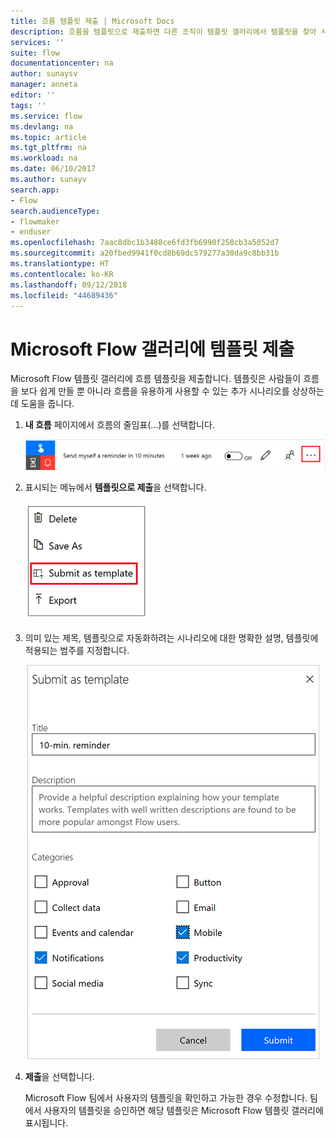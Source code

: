 ```yaml
---
title: 흐름 템플릿 제출 | Microsoft Docs
description: 흐름을 템플릿으로 제출하면 다른 조직이 템플릿 갤러리에서 템플릿을 찾아 사용자가 만든 흐름을 사용할 수 있습니다.
services: ''
suite: flow
documentationcenter: na
author: sunaysv
manager: anneta
editor: ''
tags: ''
ms.service: flow
ms.devlang: na
ms.topic: article
ms.tgt_pltfrm: na
ms.workload: na
ms.date: 06/10/2017
ms.author: sunayv
search.app:
- Flow
search.audienceType:
- flowmaker
- enduser
ms.openlocfilehash: 7aac8dbc1b3488ce6fd3fb6990f258cb3a5052d7
ms.sourcegitcommit: a20fbed9941f0cd8b69dc579277a30da9c8bb31b
ms.translationtype: HT
ms.contentlocale: ko-KR
ms.lasthandoff: 09/12/2018
ms.locfileid: "44689436"
---
```

# <a name="submit-a-template-to-the-microsoft-flow-gallery"></a>Microsoft Flow 갤러리에 템플릿 제출
Microsoft Flow 템플릿 갤러리에 흐름 템플릿을 제출합니다. 템플릿은 사람들이 흐름을 보다 쉽게 만들 뿐 아니라 흐름을 유용하게 사용할 수 있는 추가 시나리오를 상상하는 데 도움을 줍니다. 

1. **내 흐름** 페이지에서 흐름의 줄임표(...)를 선택합니다.
   
    ![줄임표 단추](./media/publish-a-template/ellipsis-button.png)
2. 표시되는 메뉴에서 **템플릿으로 제출**을 선택합니다.
   
    ![바로 가기 메뉴](./media/publish-a-template/context-menu.png)
3. 의미 있는 제목, 템플릿으로 자동화하려는 시나리오에 대한 명확한 설명, 템플릿에 적용되는 범주를 지정합니다.
   
    ![템플릿 옵션](./media/publish-a-template/template-options.png)
4. **제출**을 선택합니다.
   
     Microsoft Flow 팀에서 사용자의 템플릿을 확인하고 가능한 경우 수정합니다.  팀에서 사용자의 템플릿을 승인하면 해당 템플릿은 Microsoft Flow 템플릿 갤러리에 표시됩니다.

